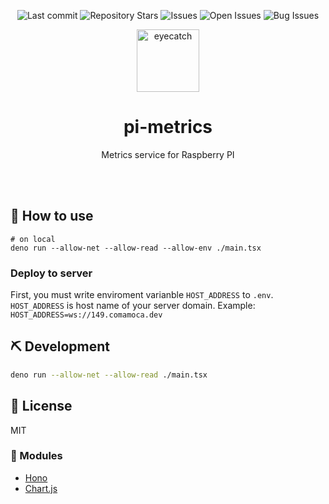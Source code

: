 <div align="center">

![Last commit](https://img.shields.io/github/last-commit/Comamoca/pi-metrics?style=flat-square)
![Repository Stars](https://img.shields.io/github/stars/Comamoca/pi-metrics?style=flat-square)
![Issues](https://img.shields.io/github/issues/Comamoca/pi-metrics?style=flat-square)
![Open Issues](https://img.shields.io/github/issues-raw/Comamoca/pi-metrics?style=flat-square)
![Bug Issues](https://img.shields.io/github/issues/Comamoca/pi-metrics/bug?style=flat-square)

<img src="https://emoji2svg.deno.dev/api/🦊" alt="eyecatch" height="100">

# pi-metrics

Metrics service for Raspberry PI

<br>
<br>


</div>

<div align="center">

</div>

## 🚀 How to use

```
# on local
deno run --allow-net --allow-read --allow-env ./main.tsx
```

### Deploy to server

First, you must write enviroment varianble `HOST_ADDRESS` to `.env`. `HOST_ADDRESS` is host name of your server domain.
Example: `HOST_ADDRESS=ws://149.comamoca.dev`



## ⛏️   Development

```sh
deno run --allow-net --allow-read ./main.tsx
```

## 📜 License

MIT

### 🧩 Modules

- [Hono](https://hono.dev)
- [Chart.js](https://www.chartjs.org)
